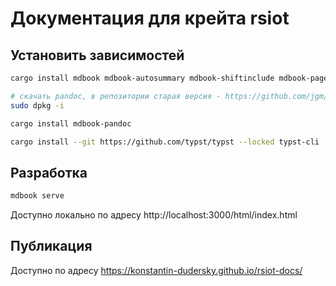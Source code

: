 # Документация для крейта rsiot

## Установить зависимостей

```bash
cargo install mdbook mdbook-autosummary mdbook-shiftinclude mdbook-pagetoc

# скачать pandoc, в репозитории старая версия - https://github.com/jgm/pandoc/releases/latest
sudo dpkg -i

cargo install mdbook-pandoc

cargo install --git https://github.com/typst/typst --locked typst-cli
```

## Разработка

```bash
mdbook serve
```

Доступно локально по адресу http://localhost:3000/html/index.html

## Публикация

Доступно по адресу https://konstantin-dudersky.github.io/rsiot-docs/
